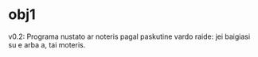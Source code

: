 # obj1
v0.2: Programa nustato ar noteris pagal paskutine vardo raide: jei baigiasi su e arba a, tai moteris.
